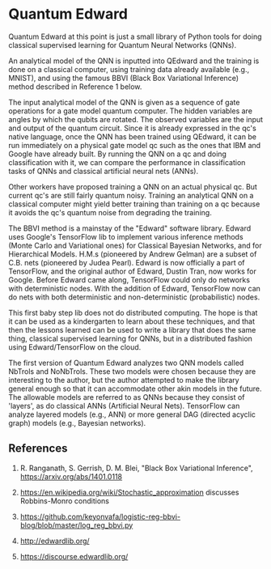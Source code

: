 # Quantum Edward

Quantum Edward at this point is just a small library of Python tools for 
doing classical supervised learning for Quantum Neural Networks (QNNs). 

An analytical model of the QNN is inputted into QEdward and the training is 
done on a classical computer, using training data already available (e.g., 
MNIST), and using the famous BBVI (Black Box Variational Inference) method 
described in Reference 1 below. 

The input analytical model of the QNN is given as a sequence of gate 
operations for a gate model quantum computer. The hidden variables are 
angles by which the qubits are rotated. The observed variables are the input 
and output of the quantum circuit. Since it is already expressed in the qc's 
native language, once the QNN has been trained using QEdward, it can be 
run immediately on a physical gate model qc such as the ones that IBM and 
Google have already built. By running the QNN on a qc and doing 
classification with it, we can compare the performance in classification 
tasks of QNNs and classical artificial neural nets (ANNs). 

Other workers have proposed training a QNN on an actual physical qc. But 
current qc's are still fairly quantum noisy. Training an analytical QNN on a 
classical computer might yield better training than training on a qc because 
it avoids the qc's quantum noise from degrading the training. 

The BBVI method is a mainstay of the "Edward" software library. Edward uses 
Google's TensorFlow lib to implement various inference methods (Monte Carlo 
and Variational ones) for Classical Bayesian Networks, and for Hierarchical 
Models. H.M.s (pioneered by Andrew Gelman) are a subset of C.B. nets 
(pioneered by Judea Pearl). Edward is now officially a part of TensorFlow, 
and the original author of Edward, Dustin Tran, now works for Google. Before 
Edward came along, TensorFlow could only do networks with deterministic 
nodes. With the addition of Edward, TensorFlow now can do nets with both 
deterministic and non-deterministic (probabilistic) nodes. 

This first baby step lib does not do distributed computing. The hope is that 
it can be used as a kindergarten to learn about these techniques, and that 
then the lessons learned can be used to write a library that does the same 
thing, classical supervised learning for QNNs, but in a distributed fashion 
using Edward/TensorFlow on the cloud. 

The first version of Quantum Edward analyzes two QNN models called NbTrols 
and NoNbTrols. These two models were chosen because they are interesting to 
the author, but the author attempted to make the library general enough so 
that it can accommodate other akin models in the future. The allowable 
models are referred to as QNNs because they consist of 'layers', 
as do classical ANNs (Artificial Neural Nets). TensorFlow can analyze 
layered models (e.g., ANN) or more general DAG (directed acyclic graph) 
models (e.g., Bayesian networks). 


References
----------

1. R. Ranganath, S. Gerrish, D. M. Blei, "Black Box Variational
Inference", https://arxiv.org/abs/1401.0118

2. https://en.wikipedia.org/wiki/Stochastic_approximation
discusses Robbins-Monro conditions

3. https://github.com/keyonvafa/logistic-reg-bbvi-blog/blob/master/log_reg_bbvi.py

4. http://edwardlib.org/

5. https://discourse.edwardlib.org/


